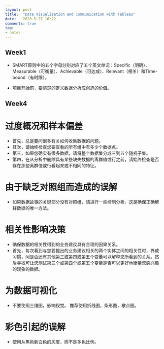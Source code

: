 ```yaml
---
layout: post
title:  "Data Visualization and Communication with Tableau"
date:   2020-5-27 16:22
comments: true
tag:
- notes
---
```


## Week1
- SMART原则中的五个字母分别对应了五个英文单词：Specific（明确）、Measurable（可衡量）、Achievable（可达成）、Relevant（相关）和Time-bound（有时限）。

- 项目开始前，要清楚的定义数据分析应创造的价值。

## Week4
# 过度概况和样本偏差
- 首先，总是要问很多有关如何收集数据的问题。
- 其次，请始终检查您要查看的所有组中有多少个数据点。
- 第三，如果您确实有很多数据，请将整个数据集分成三到五个随机子集。
- 第四，在从分析中删除具有某些缺失数据的离群值或行之前，请始终检查是否存在那些离群值或行看起来或不相同的特征。

# 由于缺乏对照组而造成的误解
- 如果数据故事的关键部分没有对照组，请进行一些控制分析，这是确保正确解释数据的唯一方法。

# 相关性影响决策
- 确保数据的相关性得到的业务建议具有合理的因果关系。
- 首先，每次看到与您要提出的业务建议相关的两个实体之间的相关性时，养成习惯，问是否还有其他第三或第四或第五个变量可以解释您所看到的关系。然后寻找可让您测试第三个或第四个或第五个变量是否可以更好地衡量您感兴趣的现象的数据。

# 为数据可视化
- 不要使用三维图，影响视觉。 推荐使用折线图，条形图，散点图。

# 彩色引起的误解
- 使用从黑色到白色的灰度，而不是多色比例。